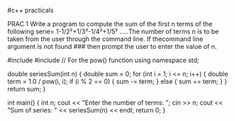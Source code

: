 #c++ practicals

PRAC 1 Write a program to compute the sum of the first n terms of the following serie= 1-1/2²+1/3²-1/4²+1/5² .....The number of terms n is to be taken from the user through the command line. If thecommand line argument is not found ### then prompt the user to enter the value of n.

#include <iostream>
#include <cmath> // For the pow() function
using namespace std;

double seriesSum(int n) {
    double sum = 0;
    for (int i = 1; i <= n; i++) {
        double term = 1.0 / pow(i, i); 
        if (i % 2 == 0) {
            sum -= term; 
        } else {
            sum += term; 
        }
    }
    return sum;
}

int main() {
    int n;
    cout << "Enter the number of terms: ";
    cin >> n;
    cout << "Sum of series: " << seriesSum(n) << endl;
    return 0;
}

